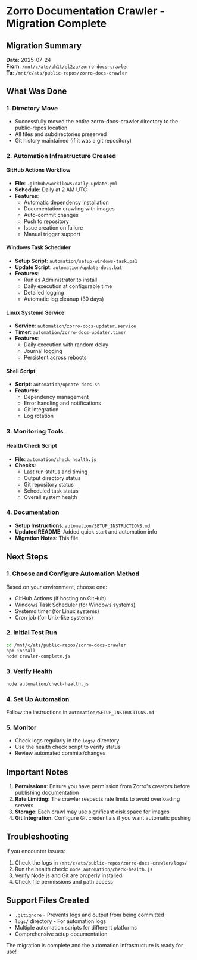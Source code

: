 # Zorro Documentation Crawler - Migration Complete

## Migration Summary

**Date**: 2025-07-24  
**From**: `/mnt/c/ats/ph1t/el2za/zorro-docs-crawler`  
**To**: `/mnt/c/ats/public-repos/zorro-docs-crawler`

## What Was Done

### 1. Directory Move
- Successfully moved the entire zorro-docs-crawler directory to the public-repos location
- All files and subdirectories preserved
- Git history maintained (if it was a git repository)

### 2. Automation Infrastructure Created

#### GitHub Actions Workflow
- **File**: `.github/workflows/daily-update.yml`
- **Schedule**: Daily at 2 AM UTC
- **Features**:
  - Automatic dependency installation
  - Documentation crawling with images
  - Auto-commit changes
  - Push to repository
  - Issue creation on failure
  - Manual trigger support

#### Windows Task Scheduler
- **Setup Script**: `automation/setup-windows-task.ps1`
- **Update Script**: `automation/update-docs.bat`
- **Features**:
  - Run as Administrator to install
  - Daily execution at configurable time
  - Detailed logging
  - Automatic log cleanup (30 days)

#### Linux Systemd Service
- **Service**: `automation/zorro-docs-updater.service`
- **Timer**: `automation/zorro-docs-updater.timer`
- **Features**:
  - Daily execution with random delay
  - Journal logging
  - Persistent across reboots

#### Shell Script
- **Script**: `automation/update-docs.sh`
- **Features**:
  - Dependency management
  - Error handling and notifications
  - Git integration
  - Log rotation

### 3. Monitoring Tools

#### Health Check Script
- **File**: `automation/check-health.js`
- **Checks**:
  - Last run status and timing
  - Output directory status
  - Git repository status
  - Scheduled task status
  - Overall system health

### 4. Documentation
- **Setup Instructions**: `automation/SETUP_INSTRUCTIONS.md`
- **Updated README**: Added quick start and automation info
- **Migration Notes**: This file

## Next Steps

### 1. Choose and Configure Automation Method
Based on your environment, choose one:
- GitHub Actions (if hosting on GitHub)
- Windows Task Scheduler (for Windows systems)
- Systemd timer (for Linux systems)
- Cron job (for Unix-like systems)

### 2. Initial Test Run
```bash
cd /mnt/c/ats/public-repos/zorro-docs-crawler
npm install
node crawler-complete.js
```

### 3. Verify Health
```bash
node automation/check-health.js
```

### 4. Set Up Automation
Follow the instructions in `automation/SETUP_INSTRUCTIONS.md`

### 5. Monitor
- Check logs regularly in the `logs/` directory
- Use the health check script to verify status
- Review automated commits/changes

## Important Notes

1. **Permissions**: Ensure you have permission from Zorro's creators before publishing documentation
2. **Rate Limiting**: The crawler respects rate limits to avoid overloading servers
3. **Storage**: Each crawl may use significant disk space for images
4. **Git Integration**: Configure Git credentials if you want automatic pushing

## Troubleshooting

If you encounter issues:
1. Check the logs in `/mnt/c/ats/public-repos/zorro-docs-crawler/logs/`
2. Run the health check: `node automation/check-health.js`
3. Verify Node.js and Git are properly installed
4. Check file permissions and path access

## Support Files Created

- `.gitignore` - Prevents logs and output from being committed
- `logs/` directory - For automation logs
- Multiple automation scripts for different platforms
- Comprehensive setup documentation

The migration is complete and the automation infrastructure is ready for use!